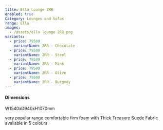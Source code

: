 ```yaml
---
title: Ella Lounge 2RR
enabled: true
Category: Lounges and Sofas
range: Ella
images:
  - /assets/ella lounge 2RR.png
variants:
  - price: 79500
    variantName: 2RR - Chocolate
  - price: 79500
    variantName: 2RR - Steel
  - price: 79500
    variantName: 2RR - Mink
  - price: 79500
    variantName: 2RR - Olive
  - price: 79500
    variantName: 2RR - Burgndy
---
```


#### Dimensions

W1540xD940xH1070mm

very popular range comfortable firm foam with Thick Treasure Suede Fabric available in 5 colours
